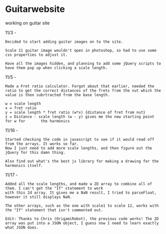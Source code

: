 Guitarwebsite
=============

working on guitar site


11/3 - 

	Decided to start adding guitar images on to the site.

	Scale 11 guitar image wouldn't open in photoshop, so had to use some css properties to adjust it.

	Have all the images hidden, and planning to add some jQuery scripts to have them pop up when clicking a scale length.
 
11/5 - 
	
	Made a Fret ratio calculator. Forgot about that earlier, needed the ratio to get the correct distances of the frets from the nut which the value is then subrtracted from the base length.

	w = scale length
	x = fret ratio
	y = scale length * fret ratio (w*x) {distance of fret from nut}
	z = Distance - scale length (w - y) gives me the new starting point for w for 		the harmonics 

11/16 -

	Started checking the code in javascript to see if it would read off from the arrays. It works so far. 
	Now I just need to add more scale lengths, and then figure out the jQuery for this damn thing. 

	Also find out what's the best js library for making a drawing for the harmonics itself.
	
11/17 -
	
	Added all the scale lengths, and made a 2D array to combine all of them. I can't get the "If" statement to work
	with this 2d array. It gives me a NaN result, I tried to parseFloat, however it still displays NaN. 

	The other arrays, such as the one with scale1 to scale 12, works with the "If" statement that isn't commented out. 

	Edit: Thanks to Chris (OrigamiRobot), the previous code works! The 2D array was put into a JSON object, I guess now I need to learn exactly what JSON does.